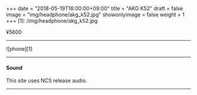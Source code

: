+++
date = "2018-05-19T16:00:00+09:00"
title = "AKG K52"
draft = false
image = "img/headphone/akg_k52.jpg"
showonlyimage = false
weight = 1
+++
[1]: /img/headphone/akg_k52.jpg


<p class="txtR">¥5600</p>  

<!--more-->

---

![phone][1]

<div id="page-links">
<page-link v-bind:link="link" ></page-link>
</div>

---

#### Sound 

<div id="audio-tracks">
<audio-track
  v-for="track in tracks"
  v-bind:track="track"
></audio-track>
</div>

This site uses NCS release audio.

---

<div id="spec">
<product-specification v-bind:spec="spec" ></product-specification>
</div>

<script src="/js/headphone/page-links.js"></script>
<script src="/js/headphone/spec.js"></script>
<script src="/js/headphone/audio-track.js"></script>

<script>
new Vue({ 
  el: '#spec',
  data: {
    spec: 
      {
        system: "Dynamic",
        design: "Closed-Back",
        weight: "200",
        impedance: "32Ω",
        plug: "stereo mini (3.5mm)"
      }
  }
});

new Vue({
  el: '#page-links',
  data: {
    link:
      {
        official:"http://akg.harman-japan.co.jp/product.php?id=k52",
        amazon:"https://www.amazon.co.jp/AKG-K52/dp/B06XT8DLZV",
        eIyahon:"http://www.e-earphone.jp/akg/k52"
      }
  }
});

new Vue({
  el: '#audio-tracks',
  data: {
    tracks: [
      {
        title: "Alan Walker - Faded",
        video: "https://www.youtube.com/embed/" + "bM7SZ5SBzyY",
        viewingTrack: "https://w.soundcloud.com/player/?url=https%3A//api.soundcloud.com/tracks/"+ "456916059"
      },
    ]
  }
});

</script>
